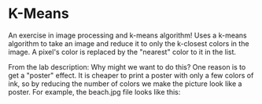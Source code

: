 K-Means
=======

An exercise in image processing and k-means algorithm! 
Uses a k-means algorithm to take an image and reduce it to only the k-closest colors in the image. A pixel's color is replaced by the "nearest" color to it in the list.

From the lab description:
Why might we want to do this? One reason is to get a "poster" effect. It is cheaper to print a poster with only a few colors of ink, so by reducing the number of colors we make the picture look like a poster. For example, the beach.jpg file looks like this:
